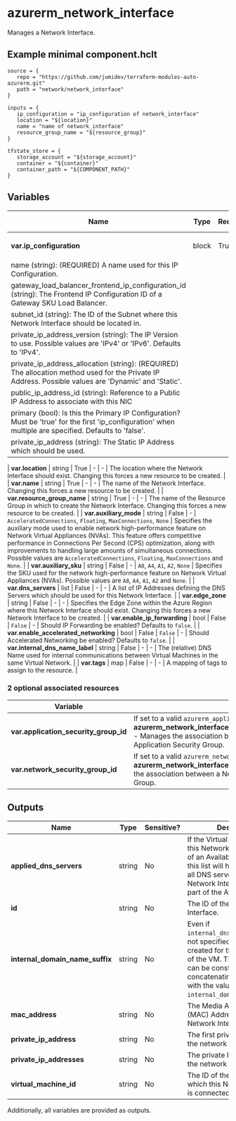 # azurerm_network_interface

Manages a Network Interface.

## Example minimal component.hclt

```hcl
source = {
   repo = "https://github.com/jumidev/terraform-modules-auto-azurerm.git" 
   path = "network/network_interface" 
}

inputs = {
   ip_configuration = "ip_configuration of network_interface" 
   location = "${location}" 
   name = "name of network_interface" 
   resource_group_name = "${resource_group}" 
}

tfstate_store = {
   storage_account = "${storage_account}" 
   container = "${container}" 
   container_path = "${COMPONENT_PATH}" 
}

```

## Variables

| Name | Type | Required? |  Default  |  possible values |  Description |
| ---- | ---- | --------- |  ----------- | ----------- | ----------- |
| **var.ip_configuration** | block | True | -  |  -  |  One or more `ip_configuration` blocks. | | `ip_configuration` block structure: || 
|   name (string): (REQUIRED) A name used for this IP Configuration. ||
|   gateway_load_balancer_frontend_ip_configuration_id (string): The Frontend IP Configuration ID of a Gateway SKU Load Balancer. ||
|   subnet_id (string): The ID of the Subnet where this Network Interface should be located in. ||
|   private_ip_address_version (string): The IP Version to use. Possible values are 'IPv4' or 'IPv6'. Defaults to 'IPv4'. ||
|   private_ip_address_allocation (string): (REQUIRED) The allocation method used for the Private IP Address. Possible values are 'Dynamic' and 'Static'. ||
|   public_ip_address_id (string): Reference to a Public IP Address to associate with this NIC ||
|   primary (bool): Is this the Primary IP Configuration? Must be 'true' for the first 'ip_configuration' when multiple are specified. Defaults to 'false'. ||
|   private_ip_address (string): The Static IP Address which should be used. ||

| **var.location** | string | True | -  |  -  |  The location where the Network Interface should exist. Changing this forces a new resource to be created. | 
| **var.name** | string | True | -  |  -  |  The name of the Network Interface. Changing this forces a new resource to be created. | 
| **var.resource_group_name** | string | True | -  |  -  |  The name of the Resource Group in which to create the Network Interface. Changing this forces a new resource to be created. | 
| **var.auxiliary_mode** | string | False | -  |  `AcceleratedConnections`, `Floating`, `MaxConnections`, `None`  |  Specifies the auxiliary mode used to enable network high-performance feature on Network Virtual Appliances (NVAs). This feature offers competitive performance in Connections Per Second (CPS) optimization, along with improvements to handling large amounts of simultaneous connections. Possible values are `AcceleratedConnections`, `Floating`, `MaxConnections` and `None`. | 
| **var.auxiliary_sku** | string | False | -  |  `A8`, `A4`, `A1`, `A2`, `None`  |  Specifies the SKU used for the network high-performance feature on Network Virtual Appliances (NVAs). Possible values are `A8`, `A4`, `A1`, `A2` and `None`. | 
| **var.dns_servers** | list | False | -  |  -  |  A list of IP Addresses defining the DNS Servers which should be used for this Network Interface. | 
| **var.edge_zone** | string | False | -  |  -  |  Specifies the Edge Zone within the Azure Region where this Network Interface should exist. Changing this forces a new Network Interface to be created. | 
| **var.enable_ip_forwarding** | bool | False | `False`  |  -  |  Should IP Forwarding be enabled? Defaults to `false`. | 
| **var.enable_accelerated_networking** | bool | False | `False`  |  -  |  Should Accelerated Networking be enabled? Defaults to `false`. | 
| **var.internal_dns_name_label** | string | False | -  |  -  |  The (relative) DNS Name used for internal communications between Virtual Machines in the same Virtual Network. | 
| **var.tags** | map | False | -  |  -  |  A mapping of tags to assign to the resource. | 


### 2 optional associated resources

| Variable | Information |
| -------- | ----------- |
| **var.application_security_group_id** | If set to a valid `azurerm_application_security_group` `id`, makes a **azurerm_network_interface_application_security_group_association** - Manages the association between a Network Interface and a Application Security Group. | 
| **var.network_security_group_id** | If set to a valid `azurerm_network_security_group` `id`, makes a **azurerm_network_interface_security_group_association** - Manages the association between a Network Interface and a Network Security Group. | 

## Outputs

| Name | Type | Sensitive? | Description |
| ---- | ---- | --------- | --------- |
| **applied_dns_servers** | string | No  | If the Virtual Machine using this Network Interface is part of an Availability Set, then this list will have the union of all DNS servers from all Network Interfaces that are part of the Availability Set. | 
| **id** | string | No  | The ID of the Network Interface. | 
| **internal_domain_name_suffix** | string | No  | Even if `internal_dns_name_label` is not specified, a DNS entry is created for the primary NIC of the VM. This DNS name can be constructed by concatenating the VM name with the value of `internal_domain_name_suffix`. | 
| **mac_address** | string | No  | The Media Access Control (MAC) Address of the Network Interface. | 
| **private_ip_address** | string | No  | The first private IP address of the network interface. | 
| **private_ip_addresses** | string | No  | The private IP addresses of the network interface. | 
| **virtual_machine_id** | string | No  | The ID of the Virtual Machine which this Network Interface is connected to. | 

Additionally, all variables are provided as outputs.
